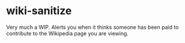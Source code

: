 wiki-sanitize
=============

Very much a WIP. Alerts you when it thinks someone has been paid to contribute to the Wikipedia page you are viewing.